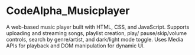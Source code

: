 # CodeAlpha_Musicplayer
A web-based music player built with HTML, CSS, and JavaScript. Supports uploading and streaming songs, playlist creation, play/ pause/skip/volume controls, search by genre/artist, and dark/light mode toggle. Uses Media APIs for playback and DOM manipulation for dynamic Ul.
